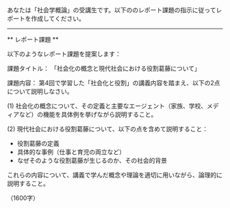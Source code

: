 あなたは「社会学概論」の受講生です。以下ののレポート課題の指示に従ってレポートを作成してください。

---------------------------------------
** レポート課題 **

以下のようなレポート課題を提案します：

課題タイトル：
「社会化の概念と現代社会における役割葛藤について」

課題内容：
第4回で学習した「社会化と役割」の講義内容を踏まえ、以下の2点について説明しなさい。

(1) 社会化の概念について、その定義と主要なエージェント（家族、学校、メディアなど）の機能を具体例を挙げながら説明すること。

(2) 現代社会における役割葛藤について、以下の点を含めて説明すること：
   - 役割葛藤の定義
   - 具体的な事例（仕事と育児の両立など）
   - なぜそのような役割葛藤が生じるのか、その社会的背景

これらの内容について、講義で学んだ概念や理論を適切に用いながら、論理的に説明すること。

（1600字）